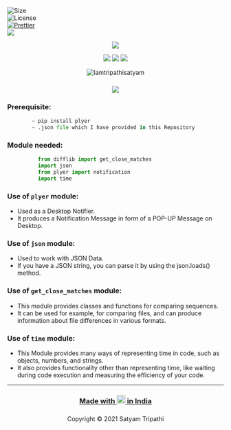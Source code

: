 ![Size](https://img.shields.io/github/repo-size/Iamtripathisatyam/Words_Dictionary?color=red&label=Repo%20Size%20)</br>
![License](https://img.shields.io/badge/License-MIT-red.svg)</br>
[![Prettier](https://img.shields.io/badge/Code%20Style-Prettier-red.svg)](https://github.com/prettier/prettier)</br>
![](https://img.shields.io/tokei/lines/github/Iamtripathisatyam/Words_Dictionary?color=red&label=Lines%20of%20Code)</br>

<p align="center">
<a href="https://github.com/Iamtripathisatyam/Words_Dictionary/blob/main/Word_Meaning_Dictionary.py"><img src="https://cutt.ly/xblvr1Q" /></a>
</p>

<p align="center">
<img src="https://forthebadge.com/images/badges/for-you.svg" />
<img src="http://ForTheBadge.com/images/badges/made-with-python.svg" />
<img src="https://forthebadge.com/images/badges/built-by-developers.svg" />
</p>


<p align="center">
  <img src="https://profile-counter.glitch.me/{Words_Dictionary}/count.svg" alt=Iamtripathisatyam />
</p>


### <h3 align="center"><a href="https://github.com/Iamtripathisatyam/Words_Dictionary/blob/main/Word_Meaning_Dictionary.py"><img src="https://img.shields.io/badge/-ENGLISH WORD MEANING DICTIONARY-black?logo=python&logoColor=yellow&style=flat-square"></a><h3/>

### Prerequisite:
```python
        ~ pip install plyer
        ~ .json file which I have provided in this Repository
```             

### Module needed:
```python 
          from difflib import get_close_matches
          import json
          from plyer import notification
          import time
```

### Use of `plyer` module:
   - Used as a Desktop Notifier. 
   - It produces a Notification Message in form of a POP-UP Message on Desktop.
### Use of `json` module:
   - Used to work with JSON Data. 
   - If you have a JSON string, you can parse it by using the json.loads() method.
### Use of `get_close_matches` module:
   - This module provides classes and functions for comparing sequences. 
   - It can be used for example, for comparing files, and can produce information about file differences in various formats.
### Use of `time` module:
   - This Module provides many ways of representing time in code, such as objects, numbers, and strings. 
   - It also provides functionality other than representing time, like waiting during code execution and measuring the efficiency of your code.
_________________________________

### <h3 align="center"><a href="https://github.com/Iamtripathisatyam/Words_Dictionary">Made with <img src="https://cutt.ly/lbllkDi" width="20px"> in India</a><h3/>

<p align="center">Copyright &copy; 2021 Satyam Tripathi</p>

